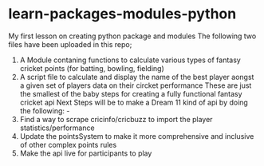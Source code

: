 # learn-packages-modules-python
My first lesson on creating python package and modules
The following two files have been uploaded in this repo; 
1. A Module contaning functions to calculate various types of fantasy cricket points (for batting, bowling, fielding)
2. A script file to calculate and display the name of the best player aongst a given set of players data on their circket performance
These are just the smallest of the baby steps for creating a fully functional fantasy cricket api
Next Steps will be to make a Dream 11 kind of api by doing the following: -
1. Find a way to scrape cricinfo/cricbuzz to import the player statistics/performance
2. Update the pointsSystem to make it more comprehensive and inclusive of other complex points rules
3. Make the api live for participants to play
